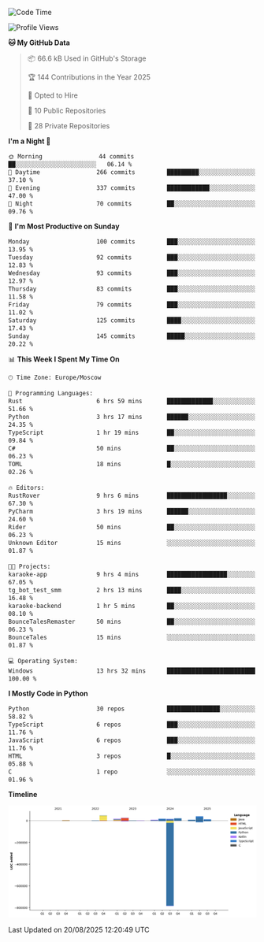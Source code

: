 <!--START_SECTION:waka-->
![Code Time](http://img.shields.io/badge/Code%20Time-797%20hrs%2014%20mins-blue)

![Profile Views](http://img.shields.io/badge/Profile%20Views-0-blue)

**🐱 My GitHub Data** 

> 📦 66.6 kB Used in GitHub's Storage 
 > 
> 🏆 144 Contributions in the Year 2025
 > 
> 💼 Opted to Hire
 > 
> 📜 10 Public Repositories 
 > 
> 🔑 28 Private Repositories 
 > 
**I'm a Night 🦉** 

```text
🌞 Morning                44 commits          ██░░░░░░░░░░░░░░░░░░░░░░░   06.14 % 
🌆 Daytime                266 commits         █████████░░░░░░░░░░░░░░░░   37.10 % 
🌃 Evening                337 commits         ████████████░░░░░░░░░░░░░   47.00 % 
🌙 Night                  70 commits          ██░░░░░░░░░░░░░░░░░░░░░░░   09.76 % 
```
📅 **I'm Most Productive on Sunday** 

```text
Monday                   100 commits         ███░░░░░░░░░░░░░░░░░░░░░░   13.95 % 
Tuesday                  92 commits          ███░░░░░░░░░░░░░░░░░░░░░░   12.83 % 
Wednesday                93 commits          ███░░░░░░░░░░░░░░░░░░░░░░   12.97 % 
Thursday                 83 commits          ███░░░░░░░░░░░░░░░░░░░░░░   11.58 % 
Friday                   79 commits          ███░░░░░░░░░░░░░░░░░░░░░░   11.02 % 
Saturday                 125 commits         ████░░░░░░░░░░░░░░░░░░░░░   17.43 % 
Sunday                   145 commits         █████░░░░░░░░░░░░░░░░░░░░   20.22 % 
```


📊 **This Week I Spent My Time On** 

```text
🕑︎ Time Zone: Europe/Moscow

💬 Programming Languages: 
Rust                     6 hrs 59 mins       █████████████░░░░░░░░░░░░   51.66 % 
Python                   3 hrs 17 mins       ██████░░░░░░░░░░░░░░░░░░░   24.35 % 
TypeScript               1 hr 19 mins        ██░░░░░░░░░░░░░░░░░░░░░░░   09.84 % 
C#                       50 mins             ██░░░░░░░░░░░░░░░░░░░░░░░   06.23 % 
TOML                     18 mins             █░░░░░░░░░░░░░░░░░░░░░░░░   02.26 % 

🔥 Editors: 
RustRover                9 hrs 6 mins        █████████████████░░░░░░░░   67.30 % 
PyCharm                  3 hrs 19 mins       ██████░░░░░░░░░░░░░░░░░░░   24.60 % 
Rider                    50 mins             ██░░░░░░░░░░░░░░░░░░░░░░░   06.23 % 
Unknown Editor           15 mins             ░░░░░░░░░░░░░░░░░░░░░░░░░   01.87 % 

🐱‍💻 Projects: 
karaoke-app              9 hrs 4 mins        █████████████████░░░░░░░░   67.05 % 
tg_bot_test_smm          2 hrs 13 mins       ████░░░░░░░░░░░░░░░░░░░░░   16.48 % 
karaoke-backend          1 hr 5 mins         ██░░░░░░░░░░░░░░░░░░░░░░░   08.10 % 
BounceTalesRemaster      50 mins             ██░░░░░░░░░░░░░░░░░░░░░░░   06.23 % 
BounceTales              15 mins             ░░░░░░░░░░░░░░░░░░░░░░░░░   01.87 % 

💻 Operating System: 
Windows                  13 hrs 32 mins      █████████████████████████   100.00 % 
```

**I Mostly Code in Python** 

```text
Python                   30 repos            ███████████████░░░░░░░░░░   58.82 % 
TypeScript               6 repos             ███░░░░░░░░░░░░░░░░░░░░░░   11.76 % 
JavaScript               6 repos             ███░░░░░░░░░░░░░░░░░░░░░░   11.76 % 
HTML                     3 repos             █░░░░░░░░░░░░░░░░░░░░░░░░   05.88 % 
C                        1 repo              ░░░░░░░░░░░░░░░░░░░░░░░░░   01.96 % 
```



**Timeline**

![Lines of Code chart](https://raw.githubusercontent.com/adlemx/adlemx/main/assets/bar_graph.png)


 Last Updated on 20/08/2025 12:20:49 UTC
<!--END_SECTION:waka-->
